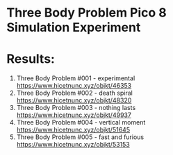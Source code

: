 # Three Body Problem Pico 8 Simulation Experiment

# Results: 

1. Three Body Problem #001 - experimental https://www.hicetnunc.xyz/objkt/46353
2. Three Body Problem #002 - death spiral https://www.hicetnunc.xyz/objkt/48320
3. Three Body Problem #003 - nothing lasts https://www.hicetnunc.xyz/objkt/49937
4. Three Body Problem #004 - vertical moment https://www.hicetnunc.xyz/objkt/51645
5. Three Body Problem #005 - fast and furious https://www.hicetnunc.xyz/objkt/53153
